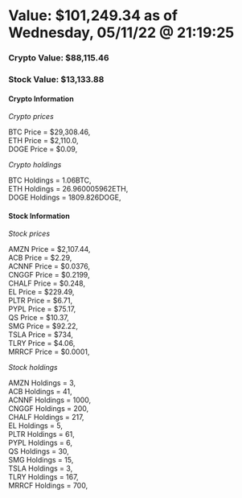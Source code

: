 # Value: $101,249.34 as of Wednesday, 05/11/22 @ 21:19:25 

### Crypto Value: $88,115.46

### Stock Value: $13,133.88

#### Crypto Information 
*Crypto prices* 

BTC Price = $29,308.46,  
ETH Price = $2,110.0,  
DOGE Price = $0.09,  


*Crypto holdings* 

BTC Holdings = 1.06BTC,  
ETH Holdings = 26.960005962ETH,  
DOGE Holdings = 1809.826DOGE,  


#### Stock Information 

*Stock prices* 

AMZN Price = $2,107.44,  
ACB Price = $2.29,  
ACNNF Price = $0.0376,  
CNGGF Price = $0.2199,  
CHALF Price = $0.248,  
EL Price = $229.49,  
PLTR Price = $6.71,  
PYPL Price = $75.17,  
QS Price = $10.37,  
SMG Price = $92.22,  
TSLA Price = $734,  
TLRY Price = $4.06,  
MRRCF Price = $0.0001,  


*Stock holdings* 

AMZN Holdings = 3,  
ACB Holdings = 41,  
ACNNF Holdings = 1000,  
CNGGF Holdings = 200,  
CHALF Holdings = 217,  
EL Holdings = 5,  
PLTR Holdings = 61,  
PYPL Holdings = 6,  
QS Holdings = 30,  
SMG Holdings = 15,  
TSLA Holdings = 3,  
TLRY Holdings = 167,  
MRRCF Holdings = 700,  


